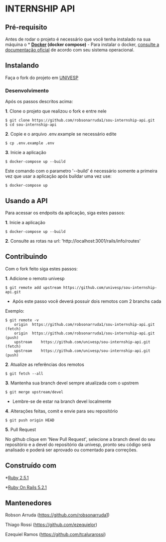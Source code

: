 # INTERNSHIP API

## Pré-requisito

Antes de rodar o projeto é necessário que você tenha instalado na sua máquina o * **[Docker](https://www.docker.com/) (docker compose)** - Para instalar o docker, [consulte a documentação oficial](https://docs.docker.com/engine/installation/) de acordo com seu sistema operacional.

## Instalando

Faça o fork do projeto em [UNIVESP](https://github.com/univesp/sou-internship-api)

### Desenvolvimento

Após os passos descritos acima:

**1**. Clone o projeto que realizou o fork e entre nele
```
$ git clone https://github.com/robsonarruda1/sou-internship-api.git
$ cd sou-internship-api
```

**2**. Copie e o arquivo .env.example se necessário edite
```
$ cp .env.example .env
```

**3**. Inicie a aplicação
```
$ docker-compose up --build
```

Este comando com o parametro '--build' é necessário somente a primeira vez que usar a aplicação após buildar uma vez use:
```
$ docker-compose up
```

## Usando a API

Para acessar os endpoits da aplicação, siga estes passos:

**1**. Inicie a aplicação
```
$ docker-compose up --build
```

**2**. Consulte as rotas na url: 'http://localhost:3001/rails/info/routes'

## Contribuindo

Com o fork feito siga estes passos:

**1**. Adicione o remoto univesp
```
$ git remote add upstream https://github.com/univesp/sou-internship-api.git
```
* Após este passo você deverá possuir dois remotos com 2 branchs cada

Exemplo:
```
$ git remote -v
    origin	https://github.com/robsonarruda1/sou-internship-api.git (fetch)
    origin	https://github.com/robsonarruda1/sou-internship-api.git (push)
    upstream	https://github.com/univesp/sou-internship-api.git (fetch)
    upstream	https://github.com/univesp/sou-internship-api.git (push)
```

**2**. Atualize as referências dos remotos
```
$ git fetch --all
```

**3**. Mantenha sua branch devel sempre atualizada com o upstrem
```
$ git merge upstream/devel
```
* Lembre-se de estar na branch devel localmente

**4**. Alterações feitas, comit e envie para seu repositório
```
$ git push origin HEAD
```

**5**. Pull Request

No github clique em 'New Pull Request', selecione a branch devel do seu repositório e a devel do repositório da univesp, pronto seu código será analisado e poderá ser aprovado ou comentado para correções.

## Construído com

*[Ruby 2.5.1](https://www.ruby-lang.org/pt/)

*[Ruby On Rails 5.2.1](https://rubyonrails.org/)

## Mantenedores

Robson Arruda (https://github.com/robsonarruda1)

Thiago Rossi (https://github.com/ezequielor)

Ezequiel Ramos (https://github.com/tcalurarossi)